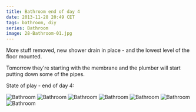 ```yaml
---
title: Bathroom end of day 4
date: 2013-11-28 20:49 CET
tags: bathroom, diy
series: Bathroom
image: 28-Bathroom-01.jpg
---
```


More stuff removed, new shower drain in place - and the lowest level of the floor mounted.

Tomorrow they're starting with the membrane and the plumber will start putting down some of the pipes.

State of play - end of day 4:

![Bathroom](28-Bathroom-01.jpg 'Bathroom')
![Bathroom](28-Bathroom-02.jpg 'Bathroom')
![Bathroom](28-Bathroom-03.jpg 'Bathroom')
![Bathroom](28-Bathroom-04.jpg 'Bathroom')
![Bathroom](28-Bathroom-05.jpg 'Bathroom')
![Bathroom](28-Bathroom-06.jpg 'Bathroom')
![Bathroom](28-Bathroom-07.jpg 'Bathroom')

